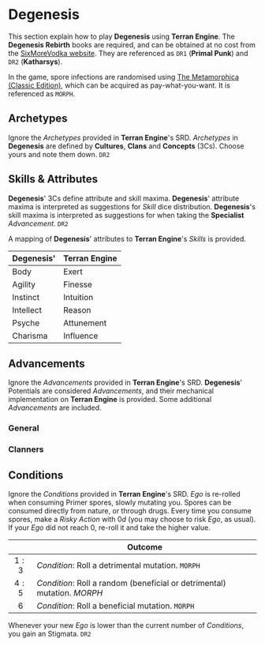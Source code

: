 # Degenesis

This section explain how to play **Degenesis** using **Terran Engine**.
The **Degenesis Rebirth** books are required, and can be obtained at no cost from the [SixMoreVodka website](https://degenesis.com/downloads/books/degenesis-rebirth-edition).
They are referenced as `DR1` (**Primal Punk**) and `DR2` (**Katharsys**).

In the game, spore infections are randomised using [The Metamorphica (Classic Edition)](https://www.drivethrurpg.com/pt/product/115703/The-Metamorphica-Classic-Edition), which can be acquired as pay-what-you-want.
It is referenced as `MORPH`.

## Archetypes

Ignore the *Archetypes* provided in **Terran Engine**'s SRD.
*Archetypes* in **Degenesis** are defined by **Cultures**, **Clans** and **Concepts** (3Cs).
Choose yours and note them down.
`DR2 `

## Skills & Attributes

**Degenesis**' 3Cs define attribute and skill maxima.
**Degenesis**' attribute maxima is interpreted as suggestions for *Skill* dice distribution.
**Degenesis**'s skill maxima is interpreted as suggestions for when taking the **Specialist** *Advancement*.
`DR2`

A mapping of **Degenesis**' attributes to **Terran Engine**'s *Skills* is provided.

| Degenesis' | Terran Engine |
| ---------- | ------------- |
| Body       | Exert         |
| Agility    | Finesse       |
| Instinct   | Intuition     |
| Intellect  | Reason        |
| Psyche     | Attunement    |
| Charisma   | Influence     |
## Advancements 

Ignore the *Advancements* provided in **Terran Engine**'s SRD.
**Degenesis**' Potentials are considered *Advancements*, and their mechanical implementation on **Terran Engine** is provided.
Some additional *Advancements* are included.

### General


### Clanners


## Conditions

Ignore the *Conditions* provided in **Terran Engine**'s SRD.
*Ego* is re-rolled when consuming Primer spores, slowly mutating you.
Spores can be consumed directly from nature, or through drugs.
Every time you consume spores, make a *Risky Action* with $0d$ (you may choose to risk *Ego*, as usual).
If your *Ego* did not reach $0$, re-roll it and take the higher value.

|       | Outcome                                                                  |
| :---: | ------------------------------------------------------------------------ |
| $1:3$ | *Condition*: Roll a detrimental mutation. `MORPH`                        |
| $4:5$ | *Condition*: Roll a random (beneficial or detrimental) mutation. *MORPH* |
|  $6$  | *Condition*: Roll a beneficial mutation. `MORPH`                         |

Whenever your new *Ego* is lower than the current number of *Conditions*, you gain an Stigmata.
`DR2`

